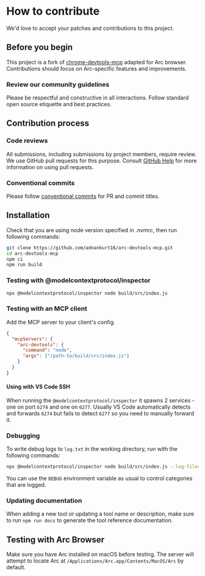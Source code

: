 # How to contribute

We'd love to accept your patches and contributions to this project.

## Before you begin

This project is a fork of [chrome-devtools-mcp](https://github.com/ChromeDevTools/chrome-devtools-mcp)
adapted for Arc browser. Contributions should focus on Arc-specific features and improvements.

### Review our community guidelines

Please be respectful and constructive in all interactions. Follow standard
open source etiquette and best practices.

## Contribution process

### Code reviews

All submissions, including submissions by project members, require review. We
use GitHub pull requests for this purpose. Consult
[GitHub Help](https://help.github.com/articles/about-pull-requests/) for more
information on using pull requests.

### Conventional commits

Please follow [conventional commits](https://www.conventionalcommits.org/en/v1.0.0/)
for PR and commit titles.

## Installation

Check that you are using node version specified in .nvmrc, then run following commands:

```sh
git clone https://github.com/adnankurt16/arc-devtools-mcp.git
cd arc-devtools-mcp
npm ci
npm run build
```

### Testing with @modelcontextprotocol/inspector

```sh
npx @modelcontextprotocol/inspector node build/src/index.js
```

### Testing with an MCP client

Add the MCP server to your client's config.

```json
{
  "mcpServers": {
    "arc-devtools": {
      "command": "node",
      "args": ["/path-to/build/src/index.js"]
    }
  }
}
```

#### Using with VS Code SSH

When running the `@modelcontextprotocol/inspector` it spawns 2 services - one on port `6274` and one on `6277`.
Usually VS Code automatically detects and forwards `6274` but fails to detect `6277` so you need to manually forward it.

### Debugging

To write debug logs to `log.txt` in the working directory, run with the following commands:

```sh
npx @modelcontextprotocol/inspector node build/src/index.js --log-file=/your/desired/path/log.txt
```

You can use the `DEBUG` environment variable as usual to control categories that are logged.

### Updating documentation

When adding a new tool or updating a tool name or description, make sure to run `npm run docs` to generate the tool reference documentation.

## Testing with Arc Browser

Make sure you have Arc installed on macOS before testing. The server will attempt
to locate Arc at `/Applications/Arc.app/Contents/MacOS/Arc` by default.
